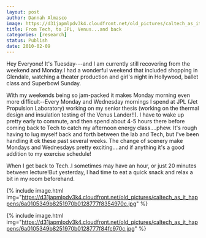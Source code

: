 ```yaml
---
layout: post
author: Dannah Almasco
image: https://d31japmlpdv3k4.cloudfront.net/old_pictures/caltech_as_it_happens/6a0105349b8251970b0120a87cd0c7970b.jpg
title: From Tech, to JPL, Venus...and back
categories: [research]
status: Publish
date: 2010-02-09
---
```



Hey Everyone!
It's Tuesday---and I am currently still recovering from the weekend and Monday.I had a wonderful weekend that included shopping in Glendale, watching a theater production and girl's night in Hollywood, ballet class and Superbowl Sunday.

With my weekends being so jam-packed it makes Monday morning even more difficult--Every Monday and Wednesday mornings I spend at JPL (Jet Propulsion Laboratory) working on my senior thesis (working on the thermal design and insulation testing of the Venus Lander!!). I have to wake up pretty early to commute, and then spend about 4-5 hours there before coming back to Tech to catch my afternoon energy class....phew. It's rough having to lug myself back and forth between the lab and Tech, but I've been handling it ok these past several weeks. The change of scenery make Mondays and Wednesdays pretty exciting....and if anything it's a good addition to my exercise schedule!

When I get back to Tech..I sometimes may have an hour, or just 20 minutes between lecture!But yesterday, I had time to eat a quick snack and relax a bit in my room beforehand.


{% include image.html img="https://d31japmlpdv3k4.cloudfront.net/old_pictures/caltech_as_it_happens/6a0105349b8251970b0128777f8354970c.jpg" %}

{% include image.html img="https://d31japmlpdv3k4.cloudfront.net/old_pictures/caltech_as_it_happens/6a0105349b8251970b0128777f84fc970c.jpg" %}
